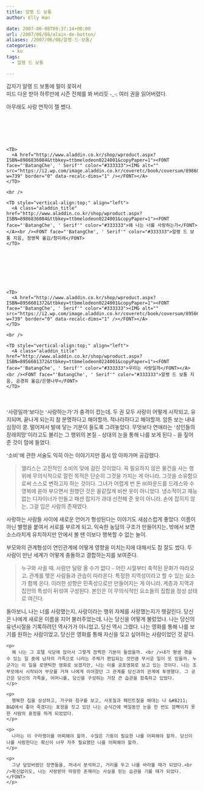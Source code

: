 ```yaml
---
title: 알랭 드 보통
author: Elly Han

date: 2007-06-08T09:37:14+00:00
url: /2007/06/08/alain-de-botton/
aliases: /2007/06/08/알랭-드-보통/
categories:
  - ko
tags:
  - 알랭 드 보통

---
```

<FONT face="'BatangChe', ' Serif'" color="#333333">갑자기 알랭 드 보통에 필이 꽂혀서<br />미드 다운 받아 하루만에 시즌 전체를 봐 버리듯 -_-; 여러 권을 읽어버렸다.</p> 

<p>
  아무래도 사랑 연작이 젤 쎘다.
</p>

<p>
  </FONT>
</P>

<br /> 

<TABLE>
  <br /> <br /> 
  
  <TR>
    <br /> 
    
    <TD>
      <A href="http://www.aladdin.co.kr/shop/wproduct.aspx?ISBN=8986836084&ttbkey=ttbmelodeon0224001&copyPaper=1"><FONT face="'BatangChe', ' Serif'" color="#333333"><IMG alt="" src="https://i2.wp.com/image.aladdin.co.kr/coveretc/book/coversum/8986836084_1.jpg?w=739" border="0" data-recalc-dims="1" /></FONT></A>
    </TD>
    
    <br /> 
    
    <TD style="vertical-align:top;" align="left">
      <A class="aladdin_title" href="http://www.aladdin.co.kr/shop/wproduct.aspx?ISBN=8986836084&ttbkey=ttbmelodeon0224001&copyPaper=1"><FONT face="'BatangChe', ' Serif'" color="#333333">왜 나는 너를 사랑하는가</FONT></A><br /><FONT face="'BatangChe', ' Serif'" color="#333333">알랭 드 보통 지음, 정영목 옮김/청미래</FONT>
    </TD>
  </TR>
</TABLE>

<br /> 

<TABLE>
  <br /> <br /> 
  
  <TR>
    <br /> 
    
    <TD>
      <A href="http://www.aladdin.co.kr/shop/wproduct.aspx?ISBN=8956601372&ttbkey=ttbmelodeon0224001&copyPaper=1"><FONT face="'BatangChe', ' Serif'" color="#333333"><IMG alt="" src="https://i2.wp.com/image.aladdin.co.kr/coveretc/book/coversum/8956601372_1.jpg?w=739" border="0" data-recalc-dims="1" /></FONT></A>
    </TD>
    
    <br /> 
    
    <TD style="vertical-align:top;" align="left">
      <A class="aladdin_title" href="http://www.aladdin.co.kr/shop/wproduct.aspx?ISBN=8956601372&ttbkey=ttbmelodeon0224001&copyPaper=1"><FONT face="'BatangChe', ' Serif'" color="#333333">우리는 사랑일까</FONT></A><br /><FONT face="'BatangChe', ' Serif'" color="#333333">알랭 드 보통 지음, 공경희 옮김/은행나무</FONT>
    </TD>
  </TR>
</TABLE>

<br /><FONT face="'BatangChe', ' Serif'" color="#333333">&#8216;사랑일까&#8217;보다는 &#8216;사랑하는가&#8217;가 충격이 컸는데, 두 권 모두 사랑이 어떻게 시작되고, 유지되며, 끝나게 되는지 참 분명하다고 해야할까, 적나라하다고 해야할까. 암튼 보는 내내 심장이 쿵. 떨어져서 발에 닿는 기분이 들도록 그려놓았다. 무엇보다 연애라는 &#8216;성인들의 장래희망&#8217;이라고도 불리는 그 행위의 본질 &#8211; 상대의 눈을 통해 나를 보게 된다 &#8211; 을 짚어준 것이 맘에 들었다. </p> 

<p>
  &#8216;소비&#8217;에 관한 서술도 익히 아는 이야기지만 몹시 맘 아파가며 공감했다.
</p>

<blockquote>
  <p>
    앨리스는 고전적인 소비의 덫에 걸린 것이었다. 꼭 필요하지 않은 물건을 사는 행위에 무의식적으로 깔린 목적은 단순히 그것을 가지는 게 아니라, 그것을 소유함으로써 스스로 변하고자 하는 것이다. 그녀가 어렵게 번 돈 80파운드를 드레스와 수영복에 쏟아 부으면서 원했던 것은 꼴같잖게 비싼 옷이 아니었다. 냉소적이고 재능 없는 디자이너가 만들고 패션 잡지가 과대 선전해 준 옷이 아니라, 손에 잡히지 않는, 그걸 입은 사람의 존재였다.</BLOCKQUOTE>사랑하는 사람들 사이에 새로운 언어가 형성된다는 이야기도 새삼스럽게 좋았다. 이름이 아닌 별명을 붙여서 서로를 부르게 되고, 익숙한 농담의 구조가 만들어지는, 밖에서 보면 소스라치게 유치하지만 안에서 볼 땐 이보다 행복할 수 없는 놀이.
  </p>
  
  <p>
    부모와의 관계형성이 연인관계에 어떻게 영향을 미치는지에 대해서도 참 잘도 썼다. 두 사람이 만난 세계가 어떻게 충돌하고 결합하는지를 보여준다.
  </p>
  
  <blockquote>
    <p>
      누구와 사귈 때, 사람만 달랑 올 수가 없다 &#8211; 어린 시절부터 축적된 문화가 따라오고, 관계를 맺은 사람들과 관습이 따라온다. 특정한 지역성이라고 할 수 있는 요소가 함께 온다. 이러한 성향은 민족성으로만 만들어지는 게 아니라, 계층과 지역과 집안의 특성이 뒤섞여 구성된다. 본인은 이 무의식적인 요소들의 집합을 정상 상태로 여긴다.</BLOCKQUOTE>돌아보니, 나는 너를 사랑했는지, 사랑이라는 행위 자체를 사랑했는지가 헷갈린다. 당신은 나에게 새로운 이름을 지어 불러주었는데, 나는 당신을 어떻게 불렀었나. 나는 당신의 유년시절을 기록하려던 역사가가 아니었고, 당신 역시 그랬다. 나는 영화를 통해 나를 보기를 원하는 사람이었고, 당신은 영화를 통해 자신을 잊고 싶어하는 사람이었던 것 같다.
    </p>
    
    <p>
      왜 나는 그 호텔 식당에 앉아서 그렇게 끔찍한 기분이 들었을까. <br />내가 평생 겪을 수 있는 일 중에 남자의 가족으로 나라는 주체가 편입되는 것만큼 무서운 일이 또 있을까. 누군가는 이 일을 로맨틱한 영화로 보겠지만, 나는 이를 공포영화로 보고 있는 것이다. 나는 조부모에서 시작되어 부모를 거쳐 나에게 이어졌던 그 관계를 당신과의 관계에 투영했다. 그 공간은 당신의 가족을, 어머니를, 당신을 구성하는 가장 큰 습관을 함축하고 있었다.
    </p>
    
    <p>
      행복한 집을 상상하고, 가구와 침구를 보고, 사포질과 페인트칠을 해대는 나 &#8211; B&Q에서 좋아 죽겠다는 표정을 짓고 있던 나는 순식간에 백일동안 눈을 한 번도 깜빡이지 못한 사람의 표정을 하게 되었었다.
    </p>
    
    <p>
      나라는 이 구라쟁이를 어찌해야 할까. 수많은 기둥이 필요한 나를 어찌해야 할까. 당신이 나를 사랑한다는 확신이 너무 자주 필요했던 나를 어찌해야 할까.
    </p>
    
    <p>
      그냥 덮었버렸던 장면들을, 꺼내서 분석하고, 거리를 두고 나를 바라볼 때가 되었다.<br />확신없이도, 나는 사랑받아 마땅한 존재라는 사실을 믿는 습관을 기를 때가 되었다.</FONT>
    </p>